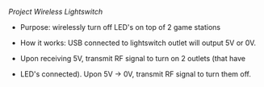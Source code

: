 _Project Wireless Lightswitch_

 *  Purpose: wirelessly turn off LED's on top of 2 game stations
 
 *  How it works: USB connected to lightswitch outlet will output 5V or 0V.
 *  Upon receiving 5V, transmit RF signal to turn on 2 outlets (that have
 *  LED's connected). Upon 5V -> 0V, transmit RF signal to turn them off.
